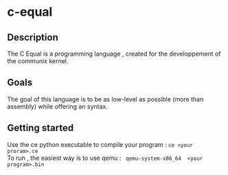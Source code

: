 # c-equal

## Description
The C Equal is a programming language , created for the developpement of the communix kernel.

## Goals
The goal of this language is to be as low-level as possible (more than assembly) while offering an syntax.

## Getting started
Use the ce python executable to compile your program : `ce <your proram>.ce`  
To run , the easiest way is to use qemu : ` qemu-system-x86_64  <your program>.bin`
